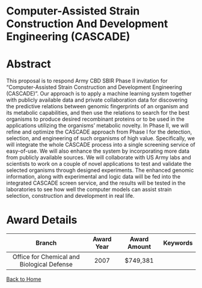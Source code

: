 
Computer-Assisted Strain Construction And Development Engineering (CASCADE)
===========================================================================

# Abstract


This proposal is to respond Army CBD SBIR Phase II invitation for “Computer-Assisted Strain Construction and Development Engineering (CASCADE)”. Our approach is to apply a machine learning system together with publicly available data and private collaboration data for discovering the predictive relations between genomic fingerprints of an organism and its metabolic capabilities, and then use the relations to search for the best organisms to produce desired recombinant proteins or to be used in the applications utilizing the organisms’ metabolic novelty. In Phase II, we will refine and optimize the CASCADE approach from Phase I for the detection, selection, and engineering of such organisms of high value. Specifically, we will integrate the whole CASCADE process into a single screening service of easy-of-use. We will also enhance the system by incorporating more data from publicly available sources. We will collaborate with US Army labs and scientists to work on a couple of novel applications to test and validate the selected organisms through designed experiments. The enhanced genomic information, along with experimental and logic data will be fed into the integrated CASCADE screen service, and the results will be tested in the laboratories to see how well the computer models can assist strain selection, construction and development in real life.  

# Award Details

|Branch|Award Year|Award Amount|Keywords|
| :---: | :---: | :---: | :---: |
|Office for Chemical and Biological Defense|2007|$749,381||
  
  


[Back to Home](https://github.com/chrischow/dod_sbir_awards/CC/#1172)